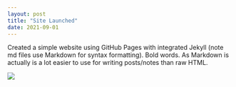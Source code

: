 ```yaml
---
layout: post
title: "Site Launched"
date: 2021-09-01
---
```

Created a simple website using GitHub Pages with integrated Jekyll (note md files use Markdown for syntax formatting). Bold words. As Markdown is actually is a lot easier to use for writing posts/notes than raw HTML.

<img src="https://img.etimg.com/thumb/msid-71971120,width-1200,height-900,imgsize-481322,overlay-etpanache/photo.jpg">
